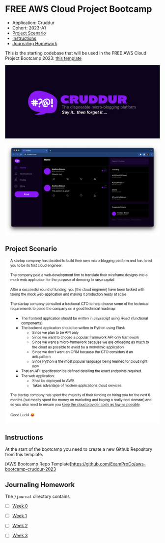 # FREE AWS Cloud Project Bootcamp

- Application: Cruddur
- Cohort: 2023-A1
- [Project Scenario](#project-scenario)
- [Instructions](#instructions)
- [Journaling Homework](#journaling-homework)


This is the starting codebase that will be used in the FREE AWS Cloud Project Bootcamp 2023:  [this template](https://github.com/ExamProCo/aws-bootcamp-cruddur-2023)

![Cruddur Graphic](https://github.com/SBecraft/Project-aws-bootcamp-cruddur-2023/blob/main/aws-bootcamp-cruddur-2023-main/_docs/assets/cruddur-banner.jpg)

![Cruddur Screenshot](https://github.com/SBecraft/Project-aws-bootcamp-cruddur-2023/blob/main/aws-bootcamp-cruddur-2023-main/_docs/assets/cruddur-screenshot.png)

## Project Scenario

![Cruddur Project Scenario](https://github.com/SBecraft/Project-aws-bootcamp-cruddur-2023/blob/main/aws-bootcamp-cruddur-2023-main/_docs/assets/project-scenario-cruddur.png)


## Instructions

At the start of the bootcamp you need to create a new Github Repository from this template.

[AWS Bootcamp Repo Template]https://github.com/ExamProCo/aws-bootcamp-cruddur-2023


## Journaling Homework

The `/journal` directory contains

- [ ] [Week 0](journal/week0.md)
- [ ] [Week 1](journal/week1.md)
- [ ] [Week 2](journal/week2.md)
- [ ] [Week 3](journal/week3.md)


